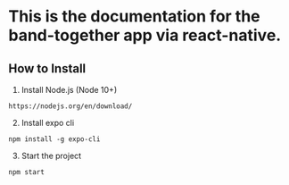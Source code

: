# This is the documentation for the band-together app via react-native.

## How to Install

1. Install Node.js (Node 10+)
```
https://nodejs.org/en/download/
```	
2. Install expo cli
```
npm install -g expo-cli
```
3. Start the project
```
npm start
```
